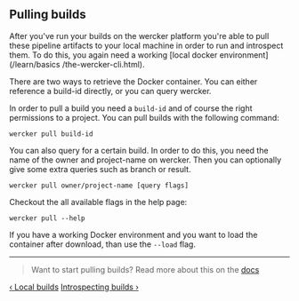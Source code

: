 ## Pulling builds

After you've run your builds on the wercker platform you're able to pull these
pipeline artifacts to your local machine in order to run and introspect them. To
do this, you again need a working [local docker environment](/learn/basics
/the-wercker-cli.html).

There are two ways to retrieve the Docker container. You can either reference a
build-id directly, or you can query wercker.

In order to pull a build you need a `build-id` and of course the right
permissions to a project. You can pull builds with the following
command:

```no-highlight
wercker pull build-id
```

You can also query for a certain build. In order to do this, you need the name
of the owner and project-name on wercker. Then you can optionally give some
extra queries such as branch or result.

```no-highlight
wercker pull owner/project-name [query flags]
```

Checkout the all available flags in the help page:

```no-highlight
wercker pull --help
```

If you have a working Docker environment and you want to load the container
after download, than use the `--load` flag.

- - -
> Want to start pulling builds? Read more about this on the
> [docs](/docs/using-the-cli/pulling-containers.html)

[&lsaquo; Local builds](/learn/build/local-builds.html "nav previous build")
[Introspecting builds &rsaquo;](/learn/build/introspecting-builds.html "nav next build")

